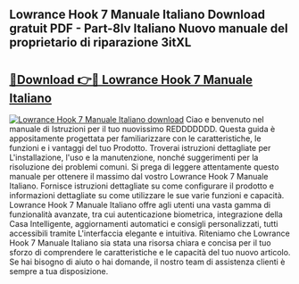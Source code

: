 ## Lowrance Hook 7 Manuale Italiano Download gratuit PDF - Part-8lv Italiano Nuovo manuale del proprietario di riparazione 3itXL

# <h2><a href="http://dfc7pg.blite.top/?on=Lowrance+Hook+7+Manuale+Italiano">🔗Download 👉🔴 Lowrance Hook 7 Manuale Italiano</a></h2>

[![Lowrance Hook 7 Manuale Italiano download](https://i.imgur.com/lujVjoI.png)](http://dfc7pg.blite.top/?on=Lowrance+Hook+7+Manuale+Italiano)
Ciao e benvenuto nel manuale di Istruzioni per il tuo nuovissimo REDDDDDDD. Questa guida è appositamente progettata per familiarizzare con le caratteristiche, le funzioni e i vantaggi del tuo Prodotto. Troverai istruzioni dettagliate per L'installazione, l'uso e la manutenzione, nonché suggerimenti per la risoluzione dei problemi comuni. Si prega di leggere attentamente questo manuale per ottenere il massimo dal vostro Lowrance Hook 7 Manuale Italiano. Fornisce istruzioni dettagliate su come configurare il prodotto e informazioni dettagliate su come utilizzare le sue varie funzioni e capacità. Lowrance Hook 7 Manuale Italiano offre agli utenti una vasta gamma di funzionalità avanzate, tra cui autenticazione biometrica, integrazione della Casa Intelligente, aggiornamenti automatici e consigli personalizzati, tutti accessibili tramite L'interfaccia elegante e intuitiva. Riteniamo che Lowrance Hook 7 Manuale Italiano sia stata una risorsa chiara e concisa per il tuo sforzo di comprendere le caratteristiche e le capacità del tuo nuovo articolo. Se hai bisogno di aiuto o hai domande, il nostro team di assistenza clienti è sempre a tua disposizione.
